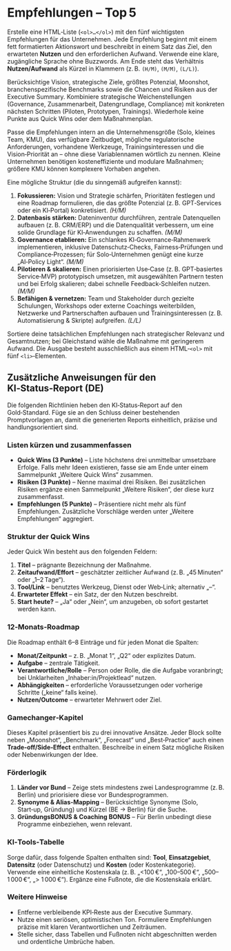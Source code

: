 # Empfehlungen – Top 5

 Erstelle eine HTML‑Liste (`<ol>…</ol>`) mit den fünf wichtigsten Empfehlungen für das Unternehmen. Jede Empfehlung beginnt mit einem fett formatierten Aktionswort und beschreibt in einem Satz das Ziel, den erwarteten **Nutzen** und den erforderlichen Aufwand.  Verwende eine klare, zugängliche Sprache ohne Buzzwords.  Am Ende steht das Verhältnis **Nutzen/Aufwand** als Kürzel in Klammern (z. B. `(H/M)`, `(M/M)`, `(L/L)`).

Berücksichtige Vision, strategische Ziele, größtes Potenzial, Moonshot, branchenspezifische Benchmarks sowie die Chancen und Risiken aus der Executive Summary. Kombiniere strategische Weichenstellungen (Governance, Zusammenarbeit, Datengrundlage, Compliance) mit konkreten nächsten Schritten (Piloten, Prototypen, Trainings). Wiederhole keine Punkte aus Quick Wins oder dem Maßnahmenplan.

Passe die Empfehlungen intern an die Unternehmensgröße (Solo, kleines Team, KMU), das verfügbare Zeitbudget, mögliche regulatorische Anforderungen, vorhandene Werkzeuge, Trainingsinteressen und die Vision‑Priorität an – ohne diese Variablennamen wörtlich zu nennen. Kleine Unternehmen benötigen kosteneffiziente und modulare Maßnahmen; größere KMU können komplexere Vorhaben angehen.

Eine mögliche Struktur (die du sinngemäß aufgreifen kannst):

1. **Fokussieren:** Vision und Strategie schärfen, Prioritäten festlegen und eine Roadmap formulieren, die das größte Potenzial (z. B. GPT‑Services oder ein KI‑Portal) konkretisiert. *(H/M)*
2. **Datenbasis stärken:** Dateninventur durchführen, zentrale Datenquellen aufbauen (z. B. CRM/ERP) und die Datenqualität verbessern, um eine solide Grundlage für KI‑Anwendungen zu schaffen. *(M/M)*
3. **Governance etablieren:** Ein schlankes KI‑Governance‑Rahmenwerk implementieren, inklusive Datenschutz‑Checks, Fairness‑Prüfungen und Compliance‑Prozessen; für Solo‑Unternehmen genügt eine kurze „AI‑Policy Light“. *(M/M)*
4. **Pilotieren & skalieren:** Einen priorisierten Use‑Case (z. B. GPT‑basiertes Service‑MVP) prototypisch umsetzen, mit ausgewählten Partnern testen und bei Erfolg skalieren; dabei schnelle Feedback‑Schleifen nutzen. *(M/M)*
5. **Befähigen & vernetzen:** Team und Stakeholder durch gezielte Schulungen, Workshops oder externe Coachings weiterbilden, Netzwerke und Partnerschaften aufbauen und Trainingsinteressen (z. B. Automatisierung & Skripte) aufgreifen. *(L/L)*

Sortiere deine tatsächlichen Empfehlungen nach strategischer Relevanz und Gesamtnutzen; bei Gleichstand wähle die Maßnahme mit geringerem Aufwand. Die Ausgabe besteht ausschließlich aus einem HTML‑`<ol>` mit fünf `<li>`‑Elementen.

## Zusätzliche Anweisungen für den KI‑Status‑Report (DE)

Die folgenden Richtlinien heben den KI‑Status‑Report auf den Gold‑Standard. Füge sie an den Schluss deiner bestehenden Promptvorlagen an, damit die generierten Reports einheitlich, präzise und handlungsorientiert sind.

### Listen kürzen und zusammenfassen

* **Quick Wins (3 Punkte)** – Liste höchstens drei unmittelbar umsetzbare Erfolge. Falls mehr Ideen existieren, fasse sie am Ende unter einem Sammelpunkt „Weitere Quick Wins“ zusammen. 
* **Risiken (3 Punkte)** – Nenne maximal drei Risiken. Bei zusätzlichen Risiken ergänze einen Sammelpunkt „Weitere Risiken“, der diese kurz zusammenfasst. 
* **Empfehlungen (5 Punkte)** – Präsentiere nicht mehr als fünf Empfehlungen. Zusätzliche Vorschläge werden unter „Weitere Empfehlungen“ aggregiert.

### Struktur der Quick Wins

Jeder Quick Win besteht aus den folgenden Feldern:

1. **Titel** – prägnante Bezeichnung der Maßnahme.
2. **Zeitaufwand/Effort** – geschätzter zeitlicher Aufwand (z. B. „45 Minuten“ oder „1–2 Tage“).
3. **Tool/Link** – benutztes Werkzeug, Dienst oder Web‑Link; alternativ „–“.
4. **Erwarteter Effekt** – ein Satz, der den Nutzen beschreibt.
5. **Start heute?** – „Ja“ oder „Nein“, um anzugeben, ob sofort gestartet werden kann.

### 12‑Monats‑Roadmap

Die Roadmap enthält 6–8 Einträge und für jeden Monat die Spalten:

* **Monat/Zeitpunkt** – z. B. „Monat 1“, „Q2“ oder explizites Datum.
* **Aufgabe** – zentrale Tätigkeit.
* **Verantwortliche/Rolle** – Person oder Rolle, die die Aufgabe voranbringt; bei Unklarheiten „Inhaber:in/Projektlead“ nutzen.
* **Abhängigkeiten** – erforderliche Voraussetzungen oder vorherige Schritte („keine“ falls keine).
* **Nutzen/Outcome** – erwarteter Mehrwert oder Ziel.

### Gamechanger‑Kapitel

Dieses Kapitel präsentiert bis zu drei innovative Ansätze. Jeder Block sollte neben „Moonshot“, „Benchmark“, „Forecast“ und „Best‑Practice“ auch einen **Trade‑off/Side‑Effect** enthalten. Beschreibe in einem Satz mögliche Risiken oder Nebenwirkungen der Idee.

### Förderlogik

1. **Länder vor Bund** – Zeige stets mindestens zwei Landesprogramme (z. B. Berlin) und priorisiere diese vor Bundesprogrammen.
2. **Synonyme & Alias-Mapping** – Berücksichtige Synonyme (Solo, Start‑up, Gründung) und Kürzel (BE → Berlin) für die Suche.
3. **GründungsBONUS & Coaching BONUS** – Für Berlin unbedingt diese Programme einbeziehen, wenn relevant.

### KI‑Tools‑Tabelle

Sorge dafür, dass folgende Spalten enthalten sind: **Tool**, **Einsatzgebiet**, **Datensitz** (oder Datenschutz) und **Kosten** (oder Kostenkategorie). Verwende eine einheitliche Kostenskala (z. B. „&lt;100 €“, „100–500 €“, „500–1 000 €“, „> 1 000 €“). Ergänze eine Fußnote, die die Kostenskala erklärt.

### Weitere Hinweise

* Entferne verbleibende KPI‑Reste aus der Executive Summary.
* Nutze einen seriösen, optimistischen Ton. Formuliere Empfehlungen präzise mit klaren Verantwortlichen und Zeiträumen.
* Stelle sicher, dass Tabellen und Fußnoten nicht abgeschnitten werden und ordentliche Umbrüche haben.
